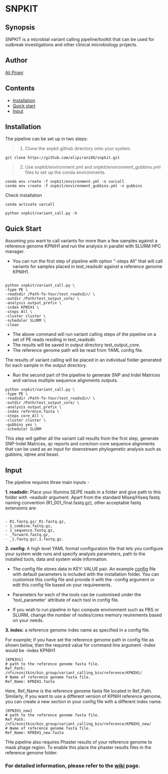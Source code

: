 # SNPKIT

## Synopsis

SNPKIT is a microbial variant calling pipeline/toolkit that can be used for outbreak investigations and other clinical microbiology projects.

## Author
[Ali Pirani](https://twitter.com/alipirani88)

## Contents

- [Installation](#installation)
- [Quick start](#quick-start)
- [Input](#input)

## Installation

The pipeline can be set up in two steps:

> 1. Clone the snpkit github directory onto your system.

```
git clone https://github.com/alipirani88/snpkit.git

```

> 2. Use snpkit/environment.yml and snpkit/environment_gubbins.yml files to set up the conda environments.

```
conda env create -f snpkit/environment.yml -n varcall
conda env create -f snpkit/environment_gubbins.yml -n gubbins
```

Check installation

```
conda activate varcall

python snpkit/variant_call.py -h
```

## Quick Start

Assuming you want to call variants for more than a few samples against a reference genome KPNIH1 and run the analysis in parallel with SLURM HPC manager. 


- You can run the first step of pipeline with option "-steps All" that will call variants for samples placed in test_readsdir against a reference genome KPNIH1.

```

python snpkit/variant_call.py \
-type PE \
-readsdir /Path-To-Your/test_readsdir/ \
-outdir /Path/test_output_core/ \
-analysis output_prefix \
-index KPNIH1 \
-steps All \
-cluster cluster \
-scheduler SLURM \
-clean

```

- The above command will run variant calling steps of the pipeline on a set of PE reads residing in test_readsdir. 
- The results will be saved in output directory test_output_core. 
- The reference genome path will be read from YAML config file.


The results of variant calling will be placed in an individual folder generated for each sample in the output directory. 

- Run the second part of the pipeline to generate SNP and Indel Matrices and various multiple sequence alignments outputs.

```
python snpkit/variant_call.py \
-type PE \
-readsdir /Path-To-Your/test_readsdir/ \
-outdir /Path/test_output_core/ \
-analysis output_prefix \
-index reference.fasta \
-steps core_All \
-cluster cluster \
-gubbins yes \
-scheduler SLURM

```

This step will gather all the variant call results from the first step, generate SNP-Indel Matrices, qc reports and core/non-core sequence alignments that can be used as an input for downstream phylogenetic analysis such as gubbins, iqtree and beast.

## Input

The pipeline requires three main inputs - 

**1. readsdir:** Place your Illumina SE/PE reads in a folder and give path to this folder with -readsdir argument. Apart from the standard Miseq/Hiseq fastq naming convention (R1_001_final.fastq.gz), other acceptable fastq extensions are: 

```

- R1.fastq.gz/_R1.fastq.gz, 
- 1_combine.fastq.gz, 
- 1_sequence.fastq.gz, 
- _forward.fastq.gz, 
- _1.fastq.gz/.1.fastq.gz.

```

**2. config:** A high level YAML format configuration file that lets you configure your system wide runs and specify analysis parameters, path to the installed tools, data and system wide information.

- The config file stores data in KEY: VALUE pair. An example [config](https://github.com/alipirani88/snpkit/blob/master/config) file with default parameters is included with the installation folder. You can customize this config file and provide it with the -config argument or edit this config file based on your requirements. 

- Parameters for each of the tools can be customised under the 'tool_parameter' attribute of each tool in config file. 

- If you wish to run pipeline in hpc compute environment such as PBS or SLURM, change the number of nodes/cores memory reuirements based on your needs.

**3. index:** a reference genome index name as specified in a config file. 

For example; if you have set the reference genome path in config file as shown below, then the required value for command line argument -index would be -index KPNIH1

```
[KPNIH1]
# path to the reference genome fasta file.
Ref_Path: /nfs/esnitkin/bin_group/variant_calling_bin/reference/KPNIH1/
# Name of reference genome fasta file.
Ref_Name: KPNIH1.fasta
```

Here, Ref_Name is the reference genome fasta file located in Ref_Path. Similarly, if you want to use a different version of KPNIH reference genome, you can create a new section in your config file with a different index name.

```
[KPNIH1_new]
# path to the reference genome fasta file.
Ref_Path: /nfs/esnitkin/bin_group/variant_calling_bin/reference/KPNIH1_new/
# Name of reference genome fasta file.
Ref_Name: KPNIH1_new.fasta
```

THe pipeline also requires Phaster results of your reference genome to mask phage region. To enable this place the phaster results files in the reference genome folder.


### For detailed information, please refer to the [wiki](https://github.com/alipirani88/snpkit/wiki) page.

